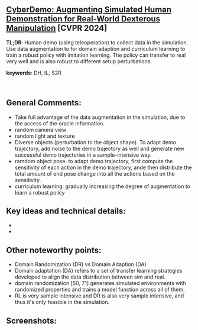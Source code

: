 [CyberDemo: Augmenting Simulated Human Demonstration for Real-World Dexterous Manipulation](https://arxiv.org/pdf/2402.14795) [CVPR 2024]
---------------	

__TL;DR__: Human demo (using teleoperation) to collect data in the simulation. Use data augmentation to for domain adaption and curriculum learning to train a robust policy with imitation learning. The policy can transfer to real very well and is also robust to different setup perturbations.

__keywords__: DH, IL, S2R

<!-- __Resources__: [[Github](blabla)]  -->

<!-- __Other Notable Info__: [blabla](blabla) -->

<br/>    

General Comments:
------
* Take full advantage of the data augmentation in the simulation, due to the access of the oracle information. 
* random camera view
* random light and texture
* Diverse objects (perturbation to the object shape). To adapt demo trajectory, add noise to the demo trajectory as well and generate new successful demo trajectories in a sample-intensive way.
* ramdom object pose. to adapt demo trajectory, first compute the sensitivity of each action in the demo trajectory, ande then distribute the total amount of end pose change into all the actions based on the sensitivity.
* curriculum learning: gradually increasing the degree of augmentation to learn a robust policy

Key ideas and technical details:
------
* 
* 

Other noteworthy points:
------
* Domain Randomization (DR) vs Domain Adaption (DA)
* Domain adaptation (DA) refers to a set of transfer learning strategies developed to align the data distribution between sim and
real.
* domain randomization [50, 71] generates simulated environments with randomized properties and trains a model function across all of them.
* RL is very sample intensive and DR is also very sample intensive, and thus it's only feasible in the simulation.


Screenshots:
------
<!-- ![Image1](../img/pointnet_net.png "Architecture") -->

